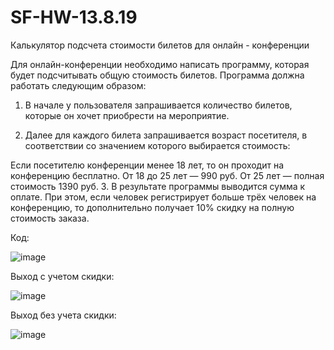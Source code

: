 # SF-HW-13.8.19
Калькулятор подсчета стоимости билетов для онлайн - конференции

Для онлайн-конференции необходимо написать программу, которая будет подсчитывать общую стоимость билетов. Программа должна работать следующим образом:

1. В начале у пользователя запрашивается количество билетов, которые он хочет приобрести на мероприятие.

2. Далее для каждого билета запрашивается возраст посетителя, в соответствии со значением которого выбирается стоимость:

Если посетителю конференции менее 18 лет, то он проходит на конференцию бесплатно.
От 18 до 25 лет — 990 руб.
От 25 лет — полная стоимость 1390 руб.
3. В результате программы выводится сумма к оплате. При этом, если человек регистрирует больше трёх человек на конференцию, то дополнительно получает 10% скидку на полную стоимость заказа.

Код:

![image](https://user-images.githubusercontent.com/110028579/185300433-d634d663-9901-4731-91c1-f146349e3e28.png)

Выход с учетом скидки:

![image](https://user-images.githubusercontent.com/110028579/185301412-961e8b9a-062c-4355-8844-084f5d769029.png)

Выход без учета скидки:

![image](https://user-images.githubusercontent.com/110028579/185301885-162d4b57-181c-4b76-be22-53a33e7edd4c.png)



